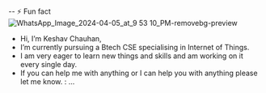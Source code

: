 -- ⚡ Fun fact![WhatsApp_Image_2024-04-05_at_9 53 10_PM-removebg-preview](https://github.com/Keshavv-chauhan/Keshavv-chauhan/assets/144235663/fc6c9bc6-9a3c-4d42-88b2-6bf2c1d59a60)
-   Hi, I’m Keshav Chauhan, 
-  I’m currently pursuing a Btech CSE specialising in Internet of Things.
- I am very eager to learn new things and skills and am working on it every single day.
- If you can help me with anything or I can help you with anything please let me know.
: ...

<!---
Keshavv-chauhan/Keshavv-chauhan is a ✨ special ✨ repository because its `README.md` (this file) appears on your GitHub profile.
You can click the Preview link to take a look at your changes.
--->
